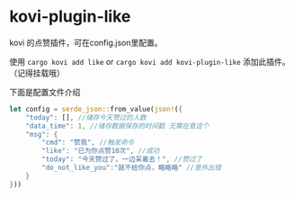 # kovi-plugin-like

kovi 的点赞插件，可在config.json里配置。

使用 ```cargo kovi add like``` or ```cargo kovi add kovi-plugin-like``` 添加此插件。（记得挂载哦）

下面是配置文件介绍

```rust
let config = serde_json::from_value(json!({
    "today": [], //储存今天赞过的人数
    "data_time": 1, //储存数据保存的时间戳 无需在意这个
    "msg": {
        "cmd": "赞我", //触发命令
        "like": "已为你点赞10次", //成功
        "today": "今天赞过了，一边呆着去！", //赞过了
        "do_not_like_you":"就不给你点，略略略" //意外出错
    }
}))
```